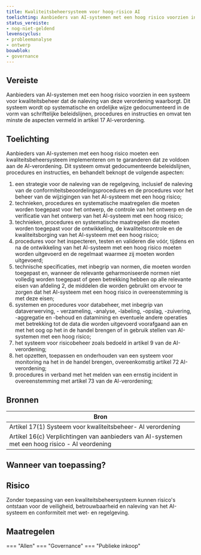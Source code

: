 ```yaml
---
title: Kwaliteitsbeheersysteem voor hoog-risico AI 
toelichting: Aanbieders van AI-systemen met een hoog risico voorzien in een systeem voor kwaliteitsbeheer dat de naleving van deze verordening waarborgt. Dit systeem wordt op systematische en ordelijke wijze gedocumenteerd in de vorm van schriftelijke beleidslijnen, procedures en instructies en omvat ten minste de aspecten vermeld in artikel 17 AI-verordening.
status_vereiste:
- nog-niet-geldend
levenscyclus:
- probleemanalyse
- ontwerp
bouwblok:
- governance
---
```


<!-- tags -->
## Vereiste

Aanbieders van AI-systemen met een hoog risico voorzien in een systeem voor kwaliteitsbeheer dat de naleving van deze verordening waarborgt.
Dit systeem wordt op systematische en ordelijke wijze gedocumenteerd in de vorm van schriftelijke beleidslijnen, procedures en instructies en omvat ten minste de aspecten vermeld in artikel 17 AI-verordening.

## Toelichting

Aanbieders van AI-systemen met een hoog risico moeten een kwaliteitsbeheersysteem implementeren om te garanderen dat ze voldoen aan de AI-verordening.
Dit systeem omvat gedocumenteerde beleidslijnen, procedures en instructies, en behandelt beknopt de volgende aspecten:

1. een strategie voor de naleving van de regelgeving, inclusief de naleving van de conformiteitsbeoordelingsprocedures en de procedures voor het beheer van de wijzigingen van het AI-systeem met een hoog risico;
2. technieken, procedures en systematische maatregelen die moeten worden toegepast voor het ontwerp, de controle van het ontwerp en de verificatie van het ontwerp van het AI-systeem met een hoog risico;
3. technieken, procedures en systematische maatregelen die moeten worden toegepast voor de ontwikkeling, de kwaliteitscontrole en de kwaliteitsborging van het AI-systeem met een hoog risico;
4. procedures voor het inspecteren, testen en valideren die vóór, tijdens en na de ontwikkeling van het AI-systeem met een hoog risico moeten worden uitgevoerd en de regelmaat waarmee zij moeten worden uitgevoerd;
5. technische specificaties, met inbegrip van normen, die moeten worden toegepast en, wanneer de relevante geharmoniseerde normen niet volledig worden toegepast of geen betrekking hebben op alle relevante eisen van afdeling 2, de middelen die worden gebruikt om ervoor te zorgen dat het AI-systeem met een hoog risico in overeenstemming is met deze eisen;
6. systemen en procedures voor databeheer, met inbegrip van dataverwerving, - verzameling, -analyse, -labeling, -opslag, -zuivering, -aggregatie en -behoud en datamining en eventuele andere operaties met betrekking tot de data die worden uitgevoerd voorafgaand aan en met het oog op het in de handel brengen of in gebruik stellen van AI-systemen met een hoog risico;
7. het systeem voor risicobeheer zoals bedoeld in artikel 9 van de AI-verordening;
8. het opzetten, toepassen en onderhouden van een systeem voor monitoring na het in de handel brengen, overeenkomstig artikel 72 AI-verordening;
9. procedures in verband met het melden van een ernstig incident in overeenstemming met artikel 73 van de AI-verordening;

## Bronnen

| Bron                        |
|-----------------------------|
|Artikel 17(1) Systeem voor kwaliteitsbeheer- AI verordening|
|Artikel 16(c) Verplichtingen van aanbieders van AI-systemen met een hoog risico - AI veordening|

## Wanneer van toepassing?


## Risico

Zonder toepassing van een kwaliteitsbeheersysteem kunnen risico's ontstaan voor de veiligheid, betrouwbaarheid en naleving van het AI-systeem en conformiteit met wet- en regelgeving.


## Maatregelen

=== "Allen"
	<!-- list_maatregelen vereiste/kwaliteitsbeheersysteem_voor_hoog_risico_ai -->
=== "Governance"
	<!-- list_maatregelen vereiste/kwaliteitsbeheersysteem_voor_hoog_risico_ai boubwlok/governance -->
=== "Publieke inkoop"
	<!-- list_maatregelen vereiste/kwaliteitsbeheersysteem_voor_hoog_risico_ai bouwblok/publieke-inkoop -->
